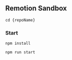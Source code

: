 ## Remotion Sandbox

```console
cd {repoName}
```

### Start

```console
npm install
```

```console
npm run start
```
